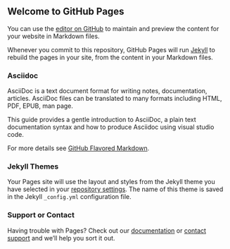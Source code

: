 ## Welcome to GitHub Pages

You can use the [editor on GitHub](https://github.com/VidyaSrivatsan/Getting-Started-with-Asciidoc/edit/master/README.md) to maintain and preview the content for your website in Markdown files.

Whenever you commit to this repository, GitHub Pages will run [Jekyll](https://jekyllrb.com/) to rebuild the pages in your site, from the content in your Markdown files.

### Asciidoc

AsciiDoc is a text document format for writing notes, documentation, articles. AsciiDoc files can be translated to many formats including HTML, PDF, EPUB, man page.

This guide provides a gentle introduction to AsciiDoc, a plain text documentation syntax and how to produce Asciidoc using visual studio code.


For more details see [GitHub Flavored Markdown](https://guides.github.com/features/mastering-markdown/).

### Jekyll Themes

Your Pages site will use the layout and styles from the Jekyll theme you have selected in your [repository settings](https://github.com/VidyaSrivatsan/Getting-Started-with-Asciidoc/settings). The name of this theme is saved in the Jekyll `_config.yml` configuration file.

### Support or Contact

Having trouble with Pages? Check out our [documentation](https://help.github.com/categories/github-pages-basics/) or [contact support](https://github.com/contact) and we’ll help you sort it out.
